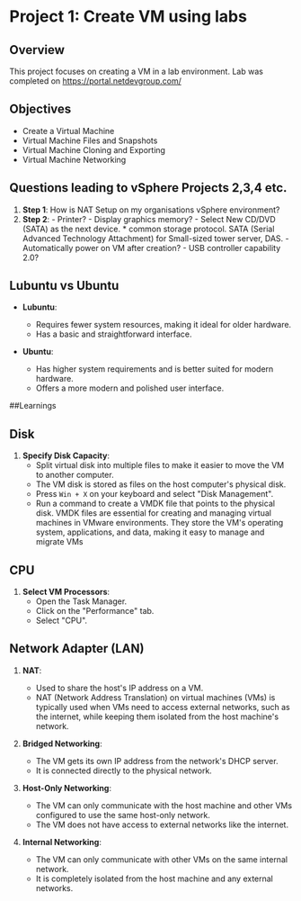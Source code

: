 # Project 1: Create VM using labs

## Overview
This project focuses on creating a VM in a lab environment. Lab was completed on https://portal.netdevgroup.com/

## Objectives
- Create a Virtual Machine
- Virtual Machine Files and Snapshots
- Virtual Machine Cloning and Exporting
- Virtual Machine Networking

## Questions leading to vSphere Projects 2,3,4 etc.
1. **Step 1**: How is NAT Setup on my organisations vSphere environment?
2. **Step 2**: 	- Printer?
		- Display graphics memory?
		- Select New CD/DVD (SATA) as the next device.
			* common storage protocol. SATA (Serial Advanced Technology Attachment) for Small-sized tower server, DAS.
		- Automatically power on VM after creation?
		- USB controller capability 2.0?

## Lubuntu vs Ubuntu

- **Lubuntu**:
  - Requires fewer system resources, making it ideal for older hardware.
  - Has a basic and straightforward interface.

- **Ubuntu**:
  - Has higher system requirements and is better suited for modern hardware.
  - Offers a more modern and polished user interface.

##Learnings
## Disk

1. **Specify Disk Capacity**:
   - Split virtual disk into multiple files to make it easier to move the VM to another computer.
   - The VM disk is stored as files on the host computer's physical disk.
   - Press `Win + X` on your keyboard and select "Disk Management".
   - Run a command to create a VMDK file that points to the physical disk.
	VMDK files are essential for creating and managing virtual machines in VMware environments. They store the VM's operating system, applications, and data, making it easy to manage and migrate VMs

## CPU

1. **Select VM Processors**:
   - Open the Task Manager.
   - Click on the "Performance" tab.
   - Select "CPU".

## Network Adapter (LAN)

1. **NAT**:
   - Used to share the host's IP address on a VM.
   - NAT (Network Address Translation) on virtual machines (VMs) is typically used when VMs need to access external networks, such as the internet, while keeping them isolated from the host machine's network.

2. **Bridged Networking**:
   - The VM gets its own IP address from the network's DHCP server.
   - It is connected directly to the physical network.

3. **Host-Only Networking**:
   - The VM can only communicate with the host machine and other VMs configured to use the same host-only network.
   - The VM does not have access to external networks like the internet.

4. **Internal Networking**:
   - The VM can only communicate with other VMs on the same internal network.
   - It is completely isolated from the host machine and any external networks.


